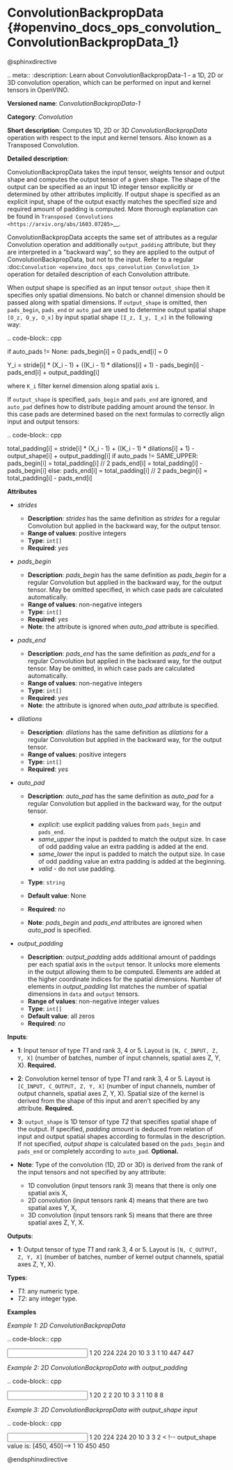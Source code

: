 # ConvolutionBackpropData {#openvino_docs_ops_convolution_ConvolutionBackpropData_1}

@sphinxdirective

.. meta::
  :description: Learn about ConvolutionBackpropData-1 - a 1D, 2D or 3D convolution operation, which 
                can be performed on input and kernel tensors in OpenVINO.

**Versioned name**: *ConvolutionBackpropData-1*

**Category**: *Convolution*

**Short description**: Computes 1D, 2D or 3D *ConvolutionBackpropData* operation with respect to the input and kernel tensors. Also known as a Transposed Convolution.

**Detailed description**:

ConvolutionBackpropData takes the input tensor, weights tensor and output shape and computes the output tensor of a given shape. The shape of the output can be specified as an input 1D integer tensor explicitly or determined by other attributes implicitly. If output shape is specified as an explicit input, shape of the output exactly matches the specified size and required amount of padding is computed. More thorough explanation can be found in `Transposed Convolutions <https://arxiv.org/abs/1603.07285>`__.

ConvolutionBackpropData accepts the same set of attributes as a regular Convolution operation and additionally ``output_padding`` attribute, but they are interpreted in a "backward way", so they are applied to the output of ConvolutionBackpropData, but not to the input. Refer to a regular :doc:`Convolution <openvino_docs_ops_convolution_Convolution_1>` operation for detailed description of each Convolution attribute.

When output shape is specified as an input tensor ``output_shape`` then it specifies only spatial dimensions. No batch or channel dimension should be passed along with spatial dimensions. If ``output_shape`` is omitted, then ``pads_begin``, ``pads_end`` or ``auto_pad`` are used to determine output spatial shape ``[O_z, O_y, O_x]`` by input spatial shape ``[I_z, I_y, I_x]`` in the following way:

.. code-block:: cpp
   
   if auto_pads != None:
       pads_begin[i] = 0
       pads_end[i] = 0
   
   Y_i = stride[i] * (X_i - 1) + ((K_i - 1) * dilations[i] + 1) - pads_begin[i] - pads_end[i] + output_padding[i]

where ``K_i`` filter kernel dimension along spatial axis ``i``.

If ``output_shape`` is specified, ``pads_begin`` and ``pads_end`` are ignored, and ``auto_pad`` defines how to distribute padding amount around the tensor. In this case pads are determined based on the next formulas to correctly align input and output tensors:

.. code-block:: cpp
   
   total_padding[i] = stride[i] * (X_i - 1) + ((K_i - 1) * dilations[i] + 1) - output_shape[i] + output_padding[i]
   if auto_pads != SAME_UPPER:
       pads_begin[i] = total_padding[i] // 2
       pads_end[i] = total_padding[i] - pads_begin[i]
   else:
       pads_end[i] = total_padding[i] // 2
       pads_begin[i] = total_padding[i] - pads_end[i]

**Attributes**

* *strides*

  * **Description**: *strides* has the same definition as *strides* for a regular Convolution but applied in the backward way, for the output tensor.
  * **Range of values**: positive integers
  * **Type**: ``int[]``
  * **Required**: *yes*

* *pads_begin*

  * **Description**: *pads_begin* has the same definition as *pads_begin* for a regular Convolution but applied in the backward way, for the output tensor. May be omitted specified, in which case pads are calculated automatically.
  * **Range of values**: non-negative integers
  * **Type**: ``int[]``
  * **Required**: *yes*
  * **Note**: the attribute is ignored when *auto_pad* attribute is specified.

* *pads_end*

  * **Description**: *pads_end* has the same definition as *pads_end* for a regular Convolution but applied in the backward way, for the output tensor. May be omitted, in which case pads are calculated automatically.
  * **Range of values**: non-negative integers
  * **Type**: ``int[]``
  * **Required**: *yes*
  * **Note**: the attribute is ignored when *auto_pad* attribute is specified.

* *dilations*

  * **Description**: *dilations* has the same definition as *dilations* for a regular Convolution but applied in the backward way, for the output tensor.
  * **Range of values**: positive integers
  * **Type**: ``int[]``
  * **Required**: *yes*

* *auto_pad*

  * **Description**: *auto_pad* has the same definition as *auto_pad* for a regular Convolution but applied in the backward way, for the output tensor.
    
    * *explicit*: use explicit padding values from ``pads_begin`` and ``pads_end``.
    * *same_upper* the input is padded to match the output size. In case of odd padding value an extra padding is added at the end.
    * *same_lower* the input is padded to match the output size. In case of odd padding value an extra padding is added at the beginning.
    * *valid* - do not use padding.
  * **Type**: ``string``
  * **Default value**: None
  * **Required**: *no*
  * **Note**: *pads_begin* and *pads_end* attributes are ignored when *auto_pad* is specified.

* *output_padding*

  * **Description**: *output_padding* adds additional amount of paddings per each spatial axis in the ``output`` tensor. It unlocks more elements in the output allowing them to be computed. Elements are added at the higher coordinate indices for the spatial dimensions. Number of elements in *output_padding* list matches the number of spatial dimensions in ``data`` and ``output`` tensors.
  * **Range of values**: non-negative integer values
  * **Type**: ``int[]``
  * **Default value**: all zeros
  * **Required**: *no*

**Inputs**:

* **1**: Input tensor of type *T1* and rank 3, 4 or 5. Layout is ``[N, C_INPUT, Z, Y, X]`` (number of batches, number of input channels, spatial axes Z, Y, X). **Required.**
* **2**: Convolution kernel tensor of type *T1* and rank 3, 4 or 5. Layout is ``[C_INPUT, C_OUTPUT, Z, Y, X]`` (number of input channels, number of output channels, spatial axes Z, Y, X). Spatial size of the kernel is derived from the shape of this input and aren't specified by any attribute. **Required.**
* **3**: ``output_shape`` is 1D tensor of type *T2* that specifies spatial shape of the output. If specified, *padding amount* is deduced from relation of input and output spatial shapes according to formulas in the description. If not specified, *output shape* is calculated based on the ``pads_begin`` and ``pads_end`` or completely according to ``auto_pad``. **Optional.**
* **Note**: Type of the convolution (1D, 2D or 3D) is derived from the rank of the input tensors and not specified by any attribute:
  
  * 1D convolution (input tensors rank 3) means that there is only one spatial axis X,
  * 2D convolution (input tensors rank 4) means that there are two spatial axes Y, X,
  * 3D convolution (input tensors rank 5) means that there are three spatial axes Z, Y, X.

**Outputs**:

*   **1**: Output tensor of type *T1* and rank 3, 4 or 5. Layout is ``[N, C_OUTPUT, Z, Y, X]`` (number of batches, number of kernel output channels, spatial axes Z, Y, X).

**Types**:

* *T1*: any numeric type.
* *T2*: any integer type.

**Examples**

*Example 1: 2D ConvolutionBackpropData*

.. code-block:: cpp
   
   <layer id="5" name="upsampling_node" type="ConvolutionBackpropData">
       <data dilations="1,1" pads_begin="1,1" pads_end="1,1" strides="2,2" output_padding="0,0" auto_pad="explicit"/>
       <input>
           <port id="0">
               <dim>1</dim>
               <dim>20</dim>
               <dim>224</dim>
               <dim>224</dim>
           </port>
           <port id="1">
               <dim>20</dim>
               <dim>10</dim>
               <dim>3</dim>
               <dim>3</dim>
           </port>
       </input>
       <output>
           <port id="0" precision="FP32">
               <dim>1</dim>
               <dim>10</dim>
               <dim>447</dim>
               <dim>447</dim>
           </port>
       </output>
   </layer>

*Example 2: 2D ConvolutionBackpropData with output_padding*

.. code-block:: cpp
   
   <layer id="5" name="upsampling_node" type="ConvolutionBackpropData">
       <data dilations="1,1" pads_begin="0,0" pads_end="0,0" strides="3,3" output_padding="2,2" auto_pad="explicit"/>
       <input>
           <port id="0">
               <dim>1</dim>
               <dim>20</dim>
               <dim>2</dim>
               <dim>2</dim>
           </port>
           <port id="1">
               <dim>20</dim>
               <dim>10</dim>
               <dim>3</dim>
               <dim>3</dim>
           </port>
       </input>
       <output>
           <port id="0" precision="FP32">
               <dim>1</dim>
               <dim>10</dim>
               <dim>8</dim>
               <dim>8</dim>
           </port>
       </output>
   </layer>

*Example 3: 2D ConvolutionBackpropData with output_shape input*

.. code-block:: cpp
   
   <layer id="5" name="upsampling_node" type="ConvolutionBackpropData">
       <data dilations="1,1" pads_begin="1,1" pads_end="1,1" strides="1,1" output_padding="0,0" auto_pad="valid"/>
       <input>
           <port id="0">
               <dim>1</dim>
               <dim>20</dim>
               <dim>224</dim>
               <dim>224</dim>
           </port>
           <port id="1">
               <dim>20</dim>
               <dim>10</dim>
               <dim>3</dim>
               <dim>3</dim>
           </port>
           <port id="2">
               <dim>2</dim> < !-- output_shape value is: [450, 450]-->
           </port>
       </input>
       <output>
           <port id="0" precision="FP32">
               <dim>1</dim>
               <dim>10</dim>
               <dim>450</dim>
               <dim>450</dim>
           </port>
       </output>
   </layer>

@endsphinxdirective

